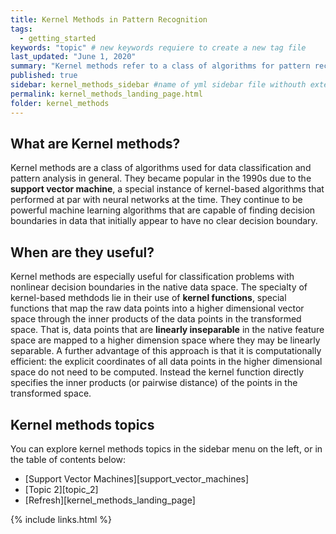 ```yaml
---
title: Kernel Methods in Pattern Recognition
tags:
  - getting_started
keywords: "topic" # new keywords requiere to create a new tag file
last_updated: "June 1, 2020"
summary: "Kernel methods refer to a class of algorithms for pattern recognition where data points in the native representation space are mapped to higher dimensions using a 'kernel function' without actually computing the coordinates in the higher dimensions."
published: true
sidebar: kernel_methods_sidebar #name of yml sidebar file withouth extension
permalink: kernel_methods_landing_page.html
folder: kernel_methods
---
```


## What are Kernel methods?

Kernel methods are a class of algorithms used for data classification and pattern analysis in general. They became popular in the 1990s due to the **support vector machine**, a special instance of kernel-based algorithms that performed at par with neural networks at the time.
They continue to be powerful machine learning algorithms that are capable of finding decision boundaries in data that initially appear to have no clear decision boundary.

## When are they useful?

Kernel methods are especially useful for classification problems with nonlinear decision boundaries in the native data space. The specialty of kernel-based methdods lie in their use of **kernel functions**, special functions that map the raw data points into a higher dimensional vector space through the inner products of the data points in the transformed space. That is, data points that are **linearly inseparable** in the native feature space are mapped to a higher dimension space where they may be linearly separable. A further advantage of this approach is that it is computationally efficient: the explicit coordinates of all data points in the higher dimensional space do not need to be computed. Instead the kernel function directly specifies the inner products (or pairwise distance) of the points in the transformed space.

## Kernel methods topics

You can explore kernel methods topics in the sidebar menu on the left, or in the table of contents below:

* [Support Vector Machines][support_vector_machines]
* [Topic 2][topic_2]
* [Refresh][kernel_methods_landing_page]


{% include links.html %}
